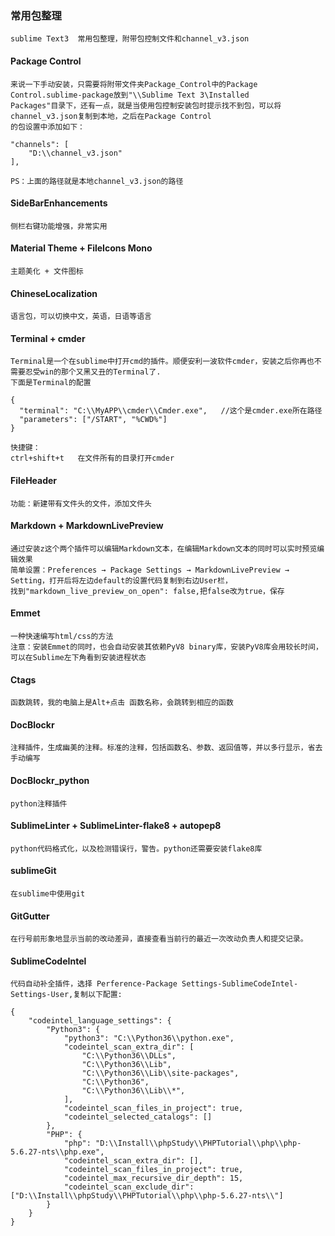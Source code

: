 ### 常用包整理

	sublime Text3  常用包整理，附带包控制文件和channel_v3.json

#### Package Control

	来说一下手动安装，只需要将附带文件夹Package_Control中的Package Control.sublime-package放到"\\Sublime Text 3\Installed 
	Packages"目录下，还有一点，就是当使用包控制安装包时提示找不到包，可以将channel_v3.json复制到本地，之后在Package Control
	的包设置中添加如下：

	"channels": [
		"D:\\channel_v3.json"
	],	

	PS：上面的路径就是本地channel_v3.json的路径	

#### SideBarEnhancements

    侧栏右键功能增强，非常实用

#### Material Theme + FileIcons Mono

    主题美化 + 文件图标


#### ChineseLocalization

	语言包，可以切换中文，英语，日语等语言

#### Terminal + cmder

    Terminal是一个在sublime中打开cmd的插件。顺便安利一波软件cmder，安装之后你再也不需要忍受win的那个又黑又丑的Terminal了.
    下面是Terminal的配置

    {
      "terminal": "C:\\MyAPP\\cmder\\Cmder.exe",   //这个是cmder.exe所在路径
      "parameters": ["/START", "%CWD%"]
    }

    快捷键：
    ctrl+shift+t   在文件所有的目录打开cmder
   
#### FileHeader

    功能：新建带有文件头的文件，添加文件头

#### Markdown + MarkdownLivePreview

    通过安装z这个两个插件可以编辑Markdown文本，在编辑Markdown文本的同时可以实时预览编辑效果
    简单设置：Preferences → Package Settings → MarkdownLivePreview → Setting，打开后将左边default的设置代码复制到右边User栏，
    找到"markdown_live_preview_on_open": false,把false改为true，保存

#### Emmet

    一种快速编写html/css的方法
    注意：安装Emmet的同时，也会自动安装其依赖PyV8 binary库，安装PyV8库会用较长时间，可以在Sublime左下角看到安装进程状态

#### Ctags

    函数跳转，我的电脑上是Alt+点击 函数名称，会跳转到相应的函数

#### Doc​Blockr

    注释插件，生成幽美的注释。标准的注释，包括函数名、参数、返回值等，并以多行显示，省去手动编写

#### Doc​Blockr_python

    python注释插件

#### SublimeLinter + SublimeLinter-flake8 + autopep8

    python代码格式化，以及检测错误行，警告。python还需要安装flake8库    

#### sublimeGit

    在sublime中使用git

#### GitGutter

    在行号前形象地显示当前的改动差异，直接查看当前行的最近一次改动负责人和提交记录。

#### SublimeCodeIntel

    代码自动补全插件，选择 Perference-Package Settings-SublimeCodeIntel-Settings-User,复制以下配置:    

    {
        "codeintel_language_settings": {
            "Python3": {
                "python3": "C:\\Python36\\python.exe",
                "codeintel_scan_extra_dir": [
                    "C:\\Python36\\DLLs",
                    "C:\\Python36\\Lib",
                    "C:\\Python36\\Lib\\site-packages",
                    "C:\\Python36",
                    "C:\\Python36\\Lib\\*",
                ],
                "codeintel_scan_files_in_project": true,
                "codeintel_selected_catalogs": []
            },
            "PHP": {
	            "php": "D:\\Install\\phpStudy\\PHPTutorial\\php\\php-5.6.27-nts\\php.exe",
	            "codeintel_scan_extra_dir": [],
	            "codeintel_scan_files_in_project": true,
	            "codeintel_max_recursive_dir_depth": 15,
	            "codeintel_scan_exclude_dir":["D:\\Install\\phpStudy\\PHPTutorial\\php\\php-5.6.27-nts\\"]
	        }
        }
    }  
